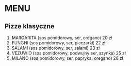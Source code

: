 # MENU

## Pizze klasyczne

1. MARGARITA (sos pomidorowy, ser, oregano) 20 zł
2. FUNGHI (sos pomidorowy, ser, pieczarki) 22 zł
3. SALAMI (sos pomidorowy, ser, salami) 23 zł
4. VEZUWIO (sos pomidorowy, podwujny ser, szynka) 25 zł
5. MILANO (sos pomidorowy, ser, papryka, oregano) 26 zł
